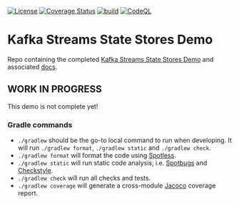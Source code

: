 [![License](https://img.shields.io/badge/License-Apache%202.0-blue.svg)](https://opensource.org/licenses/Apache-2.0)
[![Coverage Status](https://coveralls.io/repos/github/creek-service/connected-services-demo/badge.svg?branch=main)](https://coveralls.io/github/creek-service/connected-services-demo?branch=main)
[![build](https://github.com/creek-service/connected-services-demo/actions/workflows/build.yml/badge.svg)](https://github.com/creek-service/connected-services-demo/actions/workflows/build.yml)
[![CodeQL](https://github.com/creek-service/connected-services-demo/actions/workflows/codeql.yml/badge.svg)](https://github.com/creek-service/connected-services-demo/actions/workflows/codeql.yml)

# Kafka Streams State Stores Demo

Repo containing the completed [Kafka Streams State Stores Demo](https://www.creekservice.org/ks-state-stores-demo)
and associated [docs](docs/README.md).

## WORK IN PROGRESS

This demo is not complete yet!

### Gradle commands

* `./gradlew` should be the go-to local command to run when developing.
              It will run `./gradlew format`, `./gradlew static` and `./gradlew check`.
* `./gradlew format` will format the code using [Spotless][spotless].
* `./gradlew static` will run static code analysis, i.e. [Spotbugs][spotbugs] and [Checkstyle][checkstyle].
* `./gradlew check` will run all checks and tests.
* `./gradlew coverage` will generate a cross-module [Jacoco][jacoco] coverage report.

[spotless]: https://github.com/diffplug/spotless
[spotbugs]: https://spotbugs.github.io/
[checkstyle]: https://checkstyle.sourceforge.io/
[jacoco]: https://www.jacoco.org/jacoco/trunk/doc/
